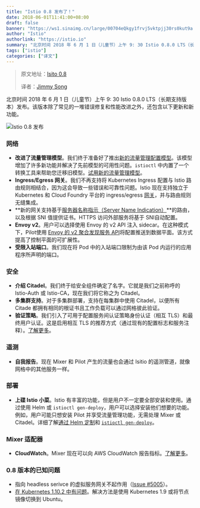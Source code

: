 ```yaml
---
title: "Istio 0.8 发布了！"
date: 2018-06-01T11:41:00+08:00
draft: false
banner: "https://ws1.sinaimg.cn/large/00704eQkgy1frvj5vktpjj30rs0kut9a.jpg"
author: "Istio"
authorlink: "https://istio.io"
summary: "北京时间 2018 年 6 月 1 日（儿童节）上午 9: 30 Istio 0.8.0 LTS（长期支持版本）发布。该版本除了常见的一堆错误修复和性能改进之外，还包含以下更新和新功能。"
tags: ["istio"]
categories: ["译文"]
---
```


> 原文地址：[Isito 0.8](https://istio.io/about/notes/0.8/)
>
> 译者：[Jimmy Song](https://jimmysong.io)

北京时间 2018 年 6 月 1 日（儿童节）上午 9: 30 Istio 0.8.0 LTS（长期支持版本）发布。该版本除了常见的一堆错误修复和性能改进之外，还包含以下更新和新功能。

![Istio 0.8 发布](https://ws1.sinaimg.cn/large/00704eQkgy1frvj0gh5pzj30kl0u4q6t.jpg)

### 网络

- **改进了流量管理模型**。我们终于准备好了推出[新的流量管理配置模型](https://istio.io/blog/2018/v1alpha3-routing/)。该模型增加了许多新功能并解决了先前模型的可用性问题。`istioctl` 中内置了一个转换工具来帮助您迁移旧模型。[试用新的流量管理模型](https://istio.io/docs/tasks/traffic-management)。
- **Ingress/Egress 网关**。我们不再支持将 Kubernetes Ingress 配置与 Istio 路由规则相结合，因为这会导致一些错误和可靠性问题。Istio 现在支持独立于 Kubernetes 和 Cloud Foundry 平台的 ingress/egress [网关](https://istio.io/docs/concepts/traffic-management/rules-configuration/#gateways)，并与路由规则无缝集成。
- **新的网关支持基于[服务器名称指示（Server Name Indication）](https://en.wikipedia.org/wiki/Server_Name_Indication)**的路由，以及根据 SNI 值提供证书。HTTPS 访问外部服务将基于 SNI自动配置。
- **Envoy v2**。用户可以选择使用 Envoy 的 v2 API 注入 sidecar。在这种模式下，Pilot使用 [Envoy 的 v2 聚合发现服务 API](https://www.envoyproxy.io/docs/envoy/latest/configuration/overview/v2_overview)将配置推送到数据平面。该方式提高了控制平面的可扩展性。
- **受限入站端口**。我们现在将 Pod 中的入站端口限制为由该 Pod 内运行的应用程序所声明的端口。

### 安全

- **介绍 Citadel**。我们终于给安全组件确定了名字。它就是我们之前称呼的 Istio-Auth 或 Istio-CA，现在我们将它称之为 Citadel。
- **多集群支持**。对于多集群部署，支持在每集群中使用 Citadel，以便所有 Citade 都拥有相同的根证书且工作负载可以通过网格彼此验证。
- **验证策略**。我们引入了可用于配置服务间认证策略身份认证（相互 TLS）和最终用户认证。这是启用相互 TLS 的推荐方式（通过现有的配置标志和服务注释）。[了解更多](https://istio.io/docs/tasks/security/authn-policy/)。

### 遥测

- **自我报告**。现在 Mixer 和 Pilot 产生的流量也会通过 Isitio 的遥测管道，就像网格中的其他服务一样。

### 部署

- **上碟 Istio 小菜**。Istio 有丰富的功能，但是用户不一定要全部安装和使用。通过使用 Helm 或 `istioctl gen-deploy`，用户可以选择安装他们想要的功能。例如，用户可能只想安装 Pilot 并享受流量管理功能，无需处理 Mixer 或 Citadel。详细了解[通过 Helm 定制](https://istio.io/docs/setup/kubernetes/helm-install/#customization-with-helm)和 [`istioctl gen-deploy`](https://istio.io/docs/reference/commands/istioctl/#istioctl%20gen-deploy)。

### Mixer 适配器

- **CloudWatch**。Mixer 现在可以向 AWS CloudWatch 报告指标。[了解更多](https://istio.io/docs/reference/config/policy-and-telemetry/adapters/cloudwatch/)。

### 0.8 版本的已知问题

- 指向 headless serivce 的虚拟服务网关不起作用（[Issue #5005](https://github.com/istio/istio/issues/5005)）。
- [在 Kubernetes 1.10.2 中有问题](https://github.com/istio/istio/issues/5723)。解决方法是使用 Kubernetes 1.9 或将节点镜像切换到 Ubuntu。